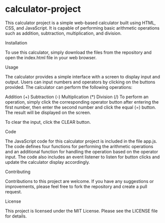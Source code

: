 # calculator-project
This calculator project is a simple web-based calculator built using HTML, CSS, and JavaScript. It is capable of performing basic arithmetic operations such as addition, subtraction, multiplication, and division.

Installation

To use this calculator, simply download the files from the repository and open the index.html file in your web browser.

Usage

The calculator provides a simple interface with a screen to display input and output. Users can input numbers and operators by clicking on the buttons provided. The calculator can perform the following operations:

Addition (+)
Subtraction (-)
Multiplication (*)
Division (/)
To perform an operation, simply click the corresponding operator button after entering the first number, then enter the second number and click the equal (=) button. The result will be displayed on the screen.

To clear the input, click the CLEAR button.

Code

The JavaScript code for this calculator project is included in the file app.js. The code defines four functions for performing the arithmetic operations and an additional function for handling the operation based on the operator input. The code also includes an event listener to listen for button clicks and update the calculator display accordingly.

Contributing

Contributions to this project are welcome. If you have any suggestions or improvements, please feel free to fork the repository and create a pull request.

License

This project is licensed under the MIT License. Please see the LICENSE file for details.
